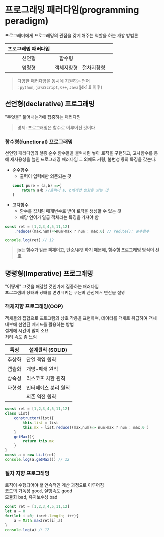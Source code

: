 # **프로그래밍 패러다임(programming peradigm)**
프로그래머에게 프로그래밍의 관점을 갖게 해주는 역할을 하는 개발 방법론
  
| 프로그래밍 패러다임 |     | |         |
|  :---:| :---: | :---: | :---: |
| 선언형  | 함수형|
| 명령형 | 객체지향형 | 절차지향형|
> 다양한 패러다임을 동시에 지원하는 언어  
:  `python`, `javaScript`, `C++`, `Java`(jdk1.8 이후) 

## **선언형(declarative) 프로그래밍**
"무엇을" 풀어내는가에 집중하는 패러다임
> 명제: 프로그래밍은 함수로 이루어진 것이다
### **함수형(functional) 프로그래밍**
선언형 패러다임의 일종
순수 함수들을 블럭처럼 쌓아 로직을 구현하고, 고차함수를 통해 재사용성을 높인 프로그래밍 패러다임
그 외에도 커링, 불변성 등의 특징을 갖는다.
    
* 순수함수
    * 출력이 입력에만 의존되는 것
    ```js
    const pure = (a,b) =>{
        return a+b //출력이 a, b에게만 영향을 받는 것
    }
    ```
* 고차함수
    * 함수를 값처럼 매개변수로 받아 로직을 생성할 수 있는 것
    * 해당 언어가 일급 객체라는 특징을 가져야 함
    

```js
const ret = [1,2,3,4,5,11,12]
    .reduce((max,num)=>num>max ? num : max,0) // reduce(): 순수함수

console.log(ret) // 12
```
> **js는 함수가 일급 객체이고, 단순/유연 하기 때문에, 함수형 프로그래밍 방식이 선호**
## **명령형(Imperative) 프로그래밍**
"어떻게" 그것을 해결할 것인가에 집중하는 패러다임  
프로그램의 상태와 상태를 변경시키는 구문의 관점에서 연산을 설명  
  
### **객체지향 프로그래밍(OOP)**
객체들의 집합으로 프로그램의 상호 작용을 표현하며, 데이터를 객체로 취급하여 객체 내부에 선언된 메서드를 활용하는 방법  
설계에 시간이 많이 소요  
처리 속도 좀 느림  

|특징|설계원칙 (SOLID) |
|---|---|
|추상화|단일 책임 원칙|
|캡슐화|개방-폐쇄 원칙|
|상속성|리스코프 치환 원칙|
|다형성|인터페이스 분리 원칙|
||의존 역전 원칙|


```js
const ret = [1,2,3,4,5,11,12]
class List{
    constructor(list){
        this.list = list
        this.mx = list.reduce((max,num)=> num>max ? num : max,0 )
    }
    getMax(){
        return this.mx
    }
}
const a = new List(ret)
console.log(a.getMax()) // 12
```
### **절차 지향 프로그래밍**
로직이 수행되어야 할 연속적인 계산 과정으로 이루어짐  
코드의 가독성 good, 실행속도 good  
모듈화 bad, 유지보수성 bad  
```js
const ret = [1,2,3,4,5,11,12]
let a = 0
for(let i =0; i<ret.length; i++){
    a = Math.max(ret[i],a)
}
console.log(a) // 12
```


